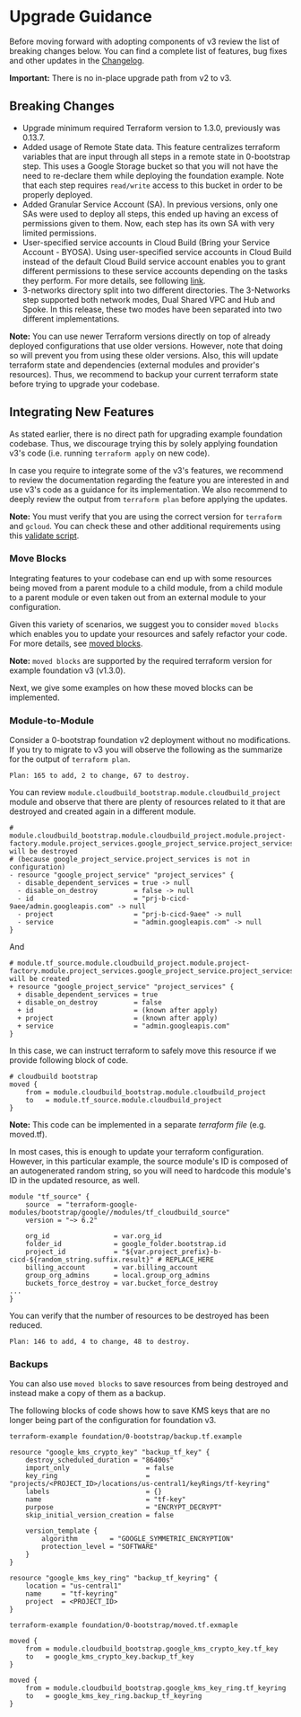# Upgrade Guidance
Before moving forward with adopting components of v3 review the list of breaking changes below. You can find a complete list of features, bug fixes and other updates in the [Changelog](https://github.com/terraform-google-modules/terraform-example-foundation/blob/master/CHANGELOG.md).

**Important:** There is no in-place upgrade path from v2 to v3.

## Breaking Changes

- Upgrade minimum required Terraform version to 1.3.0, previously was 0.13.7.
- Added usage of Remote State data. This feature centralizes terraform variables that are input through all steps in a remote state in 0-bootstrap step. This uses a Google Storage bucket so that you will not have the need to re-declare them while deploying the foundation example. Note that each step requires `read/write` access to this bucket in order to be properly deployed.
- Added Granular Service Account (SA). In previous versions, only one SAs were used to deploy all steps, this ended up having an excess of permissions given to them. Now, each step has its own SA with very limited permissions.
- User-specified service accounts in Cloud Build (Bring your Service Account - BYOSA). Using user-specified service accounts in Cloud Build instead of the default Cloud Build service account enables you to grant different permissions to these service accounts depending on the tasks they perform. For more details, see following [link](https://cloud.google.com/build/docs/securing-builds/configure-user-specified-service-accounts).
- 3-networks directory split into two different directories. The 3-Networks step supported both network modes, Dual Shared VPC and Hub and Spoke. In this release, these two modes have been separated into two different implementations.

**Note:** You can use newer Terraform versions directly on top of already deployed configurations that use older versions. However, note that doing so will prevent you from using these older versions. Also, this will update terraform state and dependencies (external modules and provider's resources). Thus, we recommend to backup your current terraform state before trying to upgrade your codebase.

## Integrating New Features

As stated earlier, there is no direct path for upgrading example foundation codebase. Thus, we discourage trying this by solely applying foundation v3's code (i.e. running `terraform apply` on new code).

In case you require to integrate some of the v3's features, we recommend to review the documentation regarding the feature you are interested in and use v3's code as a guidance for its implementation. We also recommend to deeply review the output from `terraform plan` before applying the updates.

**Note:** You must verify that you are using the correct version for `terraform` and `gcloud`. You can check these and other additional requirements using this [validate script](https://github.com/terraform-google-modules/terraform-example-foundation/blob/master/scripts/validate-requirements.sh).

### Move Blocks

Integrating features to your codebase can end up with some resources being moved from a parent module to a child module, from a child module to a parent module or even taken out from an external module to your configuration.

Given this variety of scenarios, we suggest you to consider `moved blocks` which enables you to update your resources and safely refactor your code. For more details, see [moved blocks](https://developer.hashicorp.com/terraform/tutorials/configuration-language/move-config).

**Note:** `moved blocks` are supported by the required terraform version for example foundation v3 (v1.3.0).

Next, we give some examples on how these moved blocks can be implemented.

### Module-to-Module

Consider a 0-bootstrap foundation v2 deployment without no modifications. If you try to migrate to v3 you will observe the following as the summarize for the output of `terraform plan`.

    Plan: 165 to add, 2 to change, 67 to destroy.

You can review `module.cloudbuild_bootstrap.module.cloudbuild_project` module and observe that there are plenty of resources related to it that are destroyed and created again in a different module.

    # module.cloudbuild_bootstrap.module.cloudbuild_project.module.project-factory.module.project_services.google_project_service.project_services["admin.googleapis.com"] will be destroyed
    # (because google_project_service.project_services is not in configuration)
    - resource "google_project_service" "project_services" {
      - disable_dependent_services = true -> null
      - disable_on_destroy         = false -> null
      - id                         = "prj-b-cicd-9aee/admin.googleapis.com" -> null
      - project                    = "prj-b-cicd-9aee" -> null
      - service                    = "admin.googleapis.com" -> null
    }

And

    # module.tf_source.module.cloudbuild_project.module.project-factory.module.project_services.google_project_service.project_services["admin.googleapis.com"] will be created
    + resource "google_project_service" "project_services" {
      + disable_dependent_services = true
      + disable_on_destroy         = false
      + id                         = (known after apply)
      + project                    = (known after apply)
      + service                    = "admin.googleapis.com"
    }

In this case, we can instruct terraform to safely move this resource if we provide following block of code. 

    # cloudbuild bootstrap
    moved {
        from = module.cloudbuild_bootstrap.module.cloudbuild_project
        to   = module.tf_source.module.cloudbuild_project
    }

**Note:** This code can be implemented in a separate *terraform file* (e.g. moved.tf).

In most cases, this is enough to update your terraform configuration. However, in this particular example, the source module's ID is composed of an autogenerated random string, so you will need to hardcode this module's ID in the updated resource, as well.

    module "tf_source" {
        source  = "terraform-google-modules/bootstrap/google//modules/tf_cloudbuild_source"
        version = "~> 6.2"

        org_id                = var.org_id
        folder_id             = google_folder.bootstrap.id
        project_id            = "${var.project_prefix}-b-cicd-${random_string.suffix.result}" # REPLACE_HERE
        billing_account       = var.billing_account
        group_org_admins      = local.group_org_admins
        buckets_force_destroy = var.bucket_force_destroy
    ...
    }

You can verify that the number of resources to be destroyed has been reduced.

    Plan: 146 to add, 4 to change, 48 to destroy.
### Backups

You can also use `moved blocks` to save resources from being destroyed and instead make a copy of them as a backup.

The following blocks of code shows how to save KMS keys that  are no longer being part of the configuration for foundation v3.

```hcl
terraform-example foundation/0-bootstrap/backup.tf.example

resource "google_kms_crypto_key" "backup_tf_key" {
    destroy_scheduled_duration = "86400s"
    import_only                   = false
    key_ring                      = "projects/<PROJECT_ID>/locations/us-central1/keyRings/tf-keyring"
    labels                        = {}
    name                          = "tf-key"
    purpose                       = "ENCRYPT_DECRYPT"
    skip_initial_version_creation = false

    version_template {
        algorithm        = "GOOGLE_SYMMETRIC_ENCRYPTION"
        protection_level = "SOFTWARE"
    }
}

resource "google_kms_key_ring" "backup_tf_keyring" {
    location = "us-central1"
    name     = "tf-keyring"
    project  = <PROJECT_ID>
}
```

```hcl
terraform-example foundation/0-bootstrap/moved.tf.exmaple

moved {
    from = module.cloudbuild_bootstrap.google_kms_crypto_key.tf_key
    to   = google_kms_crypto_key.backup_tf_key
}

moved {
    from = module.cloudbuild_bootstrap.google_kms_key_ring.tf_keyring
    to   = google_kms_key_ring.backup_tf_keyring
}
```
